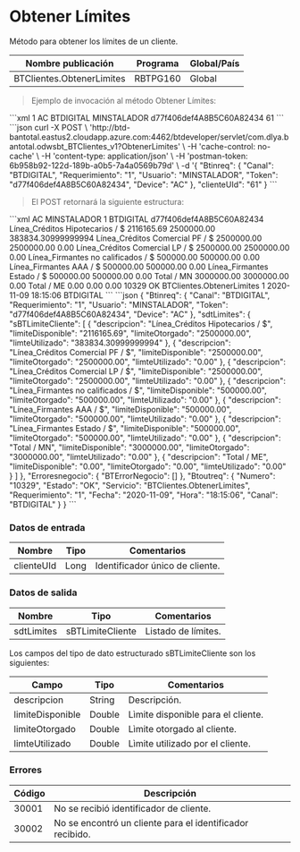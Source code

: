 # Obtener Límites 

Método para obtener los límites de un cliente. 

Nombre publicación | Programa | Global/País 
--------- | ----------- | ----------- 
BTClientes.ObtenerLimites | RBTPG160 | Global 

> Ejemplo de invocación al método Obtener Límites: 

<code-group> 
<code-block title="XML" active> 
```xml 
<soapenv:Envelope xmlns:soapenv="http://schemas.xmlsoap.org/soap/envelope/" xmlns:bts="http://uy.com.dlya.bantotal/BTSOA/"> 
   <soapenv:Header/> 
   <soapenv:Body> 
      <bts:BTClientes.ObtenerLimites> 
         <bts:Btinreq> 
            <bts:Requerimiento>1</bts:Requerimiento> 
            <bts:Device>AC</bts:Device> 
            <bts:Canal>BTDIGITAL</bts:Canal> 
            <bts:Usuario>MINSTALADOR</bts:Usuario> 
            <bts:Token>d77f406def4A8B5C60A82434</bts:Token> 
         </bts:Btinreq> 
         <bts:clienteUId>61</bts:clienteUId> 
      </bts:BTClientes.ObtenerLimites> 
   </soapenv:Body> 
</soapenv:Envelope> 
``` 
</code-block> 

<code-block title="JSON"> 
```json 
curl -X POST \ 
  'http://btd-bantotal.eastus2.cloudapp.azure.com:4462/btdeveloper/servlet/com.dlya.bantotal.odwsbt_BTClientes_v1?ObtenerLimites' \ 
  -H 'cache-control: no-cache' \ 
  -H 'content-type: application/json' \ 
  -H 'postman-token: 6b958b92-122d-189b-a0b5-7a4a0569b79d' \ 
  -d '{ 
	"Btinreq": { 
		"Canal": "BTDIGITAL", 
		"Requerimiento": "1", 
		"Usuario": "MINSTALADOR", 
		"Token": "d77f406def4A8B5C60A82434", 
		"Device": "AC" 
	 }, 
	 "clienteUId": "61" 
} 
``` 
</code-block> 
</code-group> 

> El POST retornará la siguiente estructura: 

<code-group> 
<code-block title="XML" active> 
```xml 
<SOAP-ENV:Envelope xmlns:SOAP-ENV="http://schemas.xmlsoap.org/soap/envelope/" xmlns:xsd="http://www.w3.org/2001/XMLSchema" xmlns:SOAP-ENC="http://schemas.xmlsoap.org/soap/encoding/" xmlns:xsi="http://www.w3.org/2001/XMLSchema-instance"> 
   <SOAP-ENV:Body> 
      <BTClientes.ObtenerLimitesResponse xmlns="http://uy.com.dlya.bantotal/BTSOA/"> 
         <Btinreq> 
            <Device>AC</Device> 
            <Usuario>MINSTALADOR</Usuario> 
            <Requerimiento>1</Requerimiento> 
            <Canal>BTDIGITAL</Canal> 
            <Token>d77f406def4A8B5C60A82434</Token> 
         </Btinreq> 
         <sdtLimites> 
            <sBTLimiteCliente> 
               <descripcion>Línea_Créditos Hipotecarios / $</descripcion> 
               <limiteDisponible>2116165.69</limiteDisponible> 
               <limiteOtorgado>2500000.00</limiteOtorgado> 
               <limteUtilizado>383834.30999999994</limteUtilizado> 
            </sBTLimiteCliente> 
            <sBTLimiteCliente> 
               <descripcion>Línea_Créditos Comercial PF / $</descripcion> 
               <limiteDisponible>2500000.00</limiteDisponible> 
               <limiteOtorgado>2500000.00</limiteOtorgado> 
               <limteUtilizado>0.00</limteUtilizado> 
            </sBTLimiteCliente> 
            <sBTLimiteCliente> 
               <descripcion>Línea_Créditos Comercial LP / $</descripcion> 
               <limiteDisponible>2500000.00</limiteDisponible> 
               <limiteOtorgado>2500000.00</limiteOtorgado> 
               <limteUtilizado>0.00</limteUtilizado> 
            </sBTLimiteCliente> 
            <sBTLimiteCliente> 
               <descripcion>Línea_Firmantes no calificados / $</descripcion> 
               <limiteDisponible>500000.00</limiteDisponible> 
               <limiteOtorgado>500000.00</limiteOtorgado> 
               <limteUtilizado>0.00</limteUtilizado> 
            </sBTLimiteCliente> 
            <sBTLimiteCliente> 
               <descripcion>Línea_Firmantes AAA / $</descripcion> 
               <limiteDisponible>500000.00</limiteDisponible> 
               <limiteOtorgado>500000.00</limiteOtorgado> 
               <limteUtilizado>0.00</limteUtilizado> 
            </sBTLimiteCliente> 
            <sBTLimiteCliente> 
               <descripcion>Línea_Firmantes Estado / $</descripcion> 
               <limiteDisponible>500000.00</limiteDisponible> 
               <limiteOtorgado>500000.00</limiteOtorgado> 
               <limteUtilizado>0.00</limteUtilizado> 
            </sBTLimiteCliente> 
            <sBTLimiteCliente> 
               <descripcion>Total / MN</descripcion> 
               <limiteDisponible>3000000.00</limiteDisponible> 
               <limiteOtorgado>3000000.00</limiteOtorgado> 
               <limteUtilizado>0.00</limteUtilizado> 
            </sBTLimiteCliente> 
            <sBTLimiteCliente> 
               <descripcion>Total / ME</descripcion> 
               <limiteDisponible>0.00</limiteDisponible> 
               <limiteOtorgado>0.00</limiteOtorgado> 
               <limteUtilizado>0.00</limteUtilizado> 
            </sBTLimiteCliente> 
         </sdtLimites> 
         <Erroresnegocio></Erroresnegocio> 
         <Btoutreq> 
            <Numero>10329</Numero> 
            <Estado>OK</Estado> 
            <Servicio>BTClientes.ObtenerLimites</Servicio> 
            <Requerimiento>1</Requerimiento> 
            <Fecha>2020-11-09</Fecha> 
            <Hora>18:15:06</Hora> 
            <Canal>BTDIGITAL</Canal> 
         </Btoutreq> 
      </BTClientes.ObtenerLimitesResponse> 
   </SOAP-ENV:Body> 
</SOAP-ENV:Envelope> 
``` 
</code-block> 

<code-block title="JSON"> 
```json 
 { 
 	"Btinreq": { 
		"Canal": "BTDIGITAL", 
		"Requerimiento": "1", 
		"Usuario": "MINSTALADOR", 
		"Token": "d77f406def4A8B5C60A82434", 
		"Device": "AC" 
	 }, 
	"sdtLimites": { 
	  "sBTLimiteCliente": [ 
		{ 
		  "descripcion": "Línea_Créditos Hipotecarios / $", 
		  "limiteDisponible": "2116165.69", 
		  "limiteOtorgado": "2500000.00", 
		  "limteUtilizado": "383834.30999999994" 
		}, 
		{ 
		  "descripcion": "Línea_Créditos Comercial PF / $", 
		  "limiteDisponible": "2500000.00", 
		  "limiteOtorgado": "2500000.00", 
		  "limteUtilizado": "0.00" 
		}, 
		{ 
		  "descripcion": "Línea_Créditos Comercial LP / $", 
		  "limiteDisponible": "2500000.00", 
		  "limiteOtorgado": "2500000.00", 
		  "limteUtilizado": "0.00" 
		}, 
		{ 
		  "descripcion": "Línea_Firmantes no calificados / $", 
		  "limiteDisponible": "500000.00", 
		  "limiteOtorgado": "500000.00", 
		  "limteUtilizado": "0.00" 
		}, 
		{ 
		  "descripcion": "Línea_Firmantes AAA / $", 
		  "limiteDisponible": "500000.00", 
		  "limiteOtorgado": "500000.00", 
		  "limteUtilizado": "0.00" 
		}, 
		{ 
		  "descripcion": "Línea_Firmantes Estado / $", 
		  "limiteDisponible": "500000.00", 
		  "limiteOtorgado": "500000.00", 
		  "limteUtilizado": "0.00" 
		}, 
		{ 
		  "descripcion": "Total / MN", 
		  "limiteDisponible": "3000000.00", 
		  "limiteOtorgado": "3000000.00", 
		  "limteUtilizado": "0.00" 
		}, 
		{ 
		  "descripcion": "Total / ME", 
		  "limiteDisponible": "0.00", 
		  "limiteOtorgado": "0.00", 
		  "limteUtilizado": "0.00" 
		} 
	  ] 
	}, 
    "Erroresnegocio": { 
        "BTErrorNegocio": [] 
    }, 
	"Btoutreq": { 
	  "Numero": "10329", 
	  "Estado": "OK", 
	  "Servicio": "BTClientes.ObtenerLimites", 
	  "Requerimiento": "1", 
	  "Fecha": "2020-11-09", 
	  "Hora": "18:15:06", 
	  "Canal": "BTDIGITAL" 
	} 
 } 
``` 
</code-block> 
</code-group> 

### Datos de entrada 

Nombre | Tipo | Comentarios 
--------- | ----------- | ----------- 
clienteUId | Long | Identificador único de cliente. 

### Datos de salida 

Nombre | Tipo | Comentarios 
--------- | ----------- | ----------- 
sdtLimites | sBTLimiteCliente | Listado de límites. 

Los campos del tipo de dato estructurado sBTLimiteCliente son los siguientes: 

Campo | Tipo | Comentarios 
--------- | ----------- | ----------- 
descripcion | String | Descripción. 
limiteDisponible | Double | Lìmite disponible para el cliente. 
limiteOtorgado | Double | Lìmite otorgado al cliente. 
limteUtilizado | Double | Lìmite utilizado por el cliente. 

### Errores 

Código | Descripción 
--------- | ----------- 
30001 | No se recibió identificador de cliente. 
30002 | No se encontró un cliente para el identificador recibido. 

 
